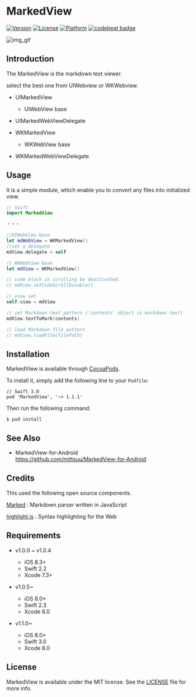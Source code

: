 MarkedView
========

[![Version](https://img.shields.io/cocoapods/v/MarkedView.svg?style=flat)](http://cocoadocs.org/docsets/MarkedView)
[![License](https://img.shields.io/cocoapods/l/MarkedView.svg?style=flat)](http://cocoadocs.org/docsets/MarkedView)
[![Platform](https://img.shields.io/cocoapods/p/MarkedView.svg?style=flat)](http://cocoadocs.org/docsets/MarkedView)
[![codebeat badge](https://codebeat.co/badges/e6a0fccf-5b3a-4152-8567-69699c231bea)](https://codebeat.co/projects/github-com-mittsuu-markedview-for-ios)



![img_gif](https://github.com/mittsuu/MarkedView-for-iOS/blob/master/markedview.gif)


## Introduction


The MarkedView is the markdown text viewer.

select the best one from UIWebview or WKWebview.

* UIMarkedView
    * UIWebView base
* UIMarkedWebViewDelegate

* WKMarkedView
    * WKWebView base
* WKMarkedWebViewDelegate

## Usage


It is a simple module, which enable you to convert any files into initialized view.  


```swift
// Swift
import MarkedView

・・・

//UIWebView base
let mdWebView = WKMarkedView()
//set a delegate
mdView.delegate = self

// WKWebView base
let mdView = WKMarkedView()

// code block in scrolling be deactivated.
// mdView.setCodeScrollDisable()

// view set
self.view = mdView

// set Markdown text pattern ('contents' object is markdown text)
mdView.textToMark(contents)

// load Markdown file pattern
// mdView.loadFile(filePath)

```


## Installation


MarkedView is available through [CocoaPods](https://cocoapods.org/).

To install it, simply add the following line to your ``` Podfile ```:


```
// Swift 3.0
pod 'MarkedView', '~> 1.1.1'
```

Then run the following command:

```
$ pod install
```

## See Also

* MarkedView-for-Android  
https://github.com/mittsuu/MarkedView-for-Android


## Credits

This used the following open source components.

[Marked](https://github.com/chjj/marked) : Markdown parser written in JavaScript

[highlight.js](https://highlightjs.org/) : Syntax highlighting for the Web

## Requirements

* v1.0.0 ~ v1.0.4
    * iOS   8.3+
    * Swift 2.2
    * Xcode 7.3+

* v1.0.5~
    * iOS   8.0+
    * Swift 2.3
    * Xcode 8.0

* v1.1.0~
    * iOS   8.0+
    * Swift 3.0
    * Xcode 8.0


## License


MarkedView is available under the MIT license. See the [LICENSE](https://github.com/mittsuu/MarkedView-for-iOS/blob/master/LICENSE) file for more info.
